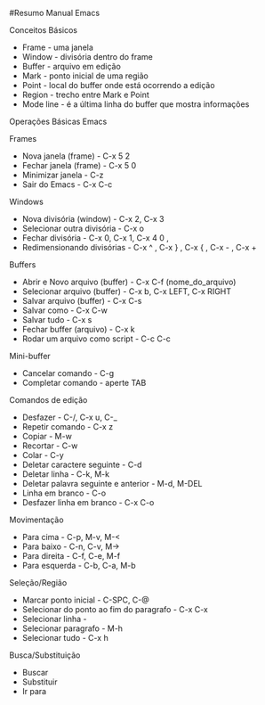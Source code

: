 #Resumo Manual Emacs

Conceitos Básicos
- Frame - uma janela
- Window - divisória dentro do frame
- Buffer - arquivo em edição
- Mark - ponto inicial de uma região
- Point - local do buffer onde está ocorrendo a edição
- Region - trecho entre Mark e Point
- Mode line - é a última linha do buffer que mostra informações

Operações Básicas Emacs

Frames
- Nova janela (frame) - C-x 5 2
- Fechar janela (frame) - C-x 5 0
- Minimizar janela - C-z
- Sair do Emacs - C-x C-c

Windows
- Nova divisória (window) - C-x 2, C-x 3
- Selecionar outra divisória - C-x o
- Fechar divisória - C-x 0, C-x 1, C-x 4 0 , 
- Redimensionando divisórias - C-x ^ , C-x } , C-x { , C-x - , C-x +

Buffers
- Abrir e Novo arquivo (buffer) - C-x C-f (nome_do_arquivo)
- Selecionar arquivo (buffer) - C-x b, C-x LEFT, C-x RIGHT
- Salvar arquivo (buffer) - C-x C-s
- Salvar como - C-x C-w
- Salvar tudo - C-x s
- Fechar buffer (arquivo) - C-x k
- Rodar um arquivo como script - C-c C-c

Mini-buffer
- Cancelar comando - C-g
- Completar comando - aperte TAB


Comandos de edição
- Desfazer - C-/, C-x u, C-_
- Repetir comando - C-x z 
- Copiar - M-w
- Recortar - C-w
- Colar - C-y
- Deletar caractere seguinte - C-d
- Deletar linha - C-k, M-k
- Deletar palavra seguinte e anterior - M-d, M-DEL
- Linha em branco - C-o
- Desfazer linha em branco - C-x C-o

Movimentação
- Para cima - C-p, M-v, M-<
- Para baixo - C-n, C-v, M->
- Para direita - C-f, C-e, M-f
- Para esquerda - C-b, C-a, M-b

Seleção/Região
- Marcar ponto inicial - C-SPC, C-@
- Selecionar do ponto ao fim do paragrafo - C-x C-x
- Selecionar linha - 
- Selecionar paragrafo - M-h
- Selecionar tudo - C-x h

Busca/Substituição
- Buscar
- Substituir
- Ir para
